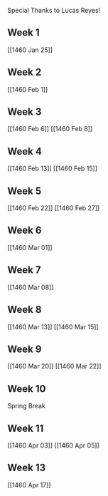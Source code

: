 Special Thanks to Lucas Reyes!
## Week 1
[[1460 Jan 25]]

## Week 2
[[1460 Feb 1]]

## Week 3
[[1460 Feb 6]]
[[1460 Feb 8]]

## Week 4
[[1460 Feb 13]]
[[1460 Feb 15]]

## Week 5
[[1460 Feb 22]]
[[1460 Feb 27]]

## Week 6
[[1460 Mar 01]]

## Week 7
[[1460 Mar 08]]

## Week 8
[[1460 Mar 13]]
[[1460 Mar 15]]

## Week 9
[[1460 Mar 20]]
[[1460 Mar 22]]

## Week 10
Spring Break

## Week 11
[[1460 Apr 03]]
[[1460 Apr 05]]

## Week 13
[[1460 Apr 17]]
